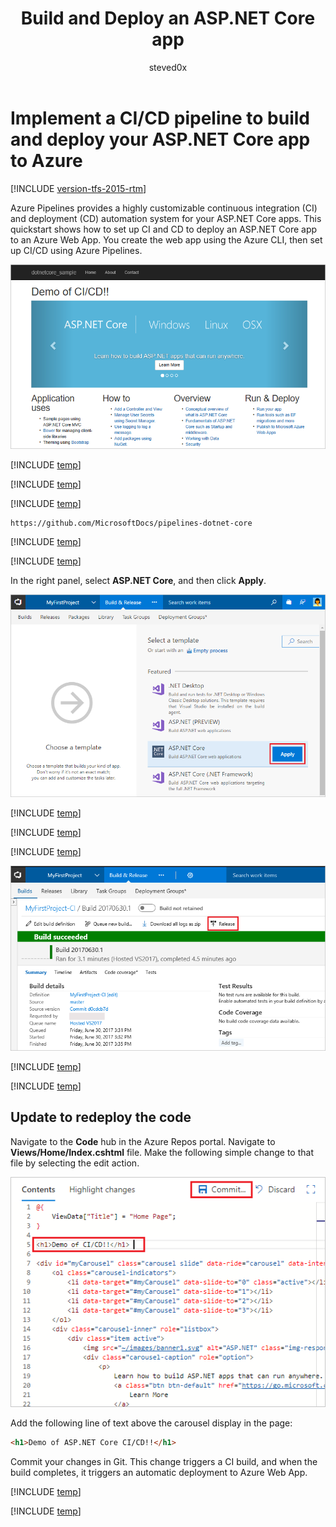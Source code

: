 ﻿---
title: Build and Deploy an ASP.NET Core app
description: Set up a continuous integration (CI) build for your ASP.NET Core app, and then a continuous deployment (CD) release to Azure using Azure Pipelines
ms.prod: devops
ms.technology: devops-cicd
ms.topic: conceptual
ms.author: sdanie
author: steved0x
ms.manager: mijacobs
ms.assetid: 4162F547-3E73-4B1E-970F-A26DFCA206E1
ms.custom: "mvc, seodec18"
ms.date: 06/24/2017
monikerRange: '>= tfs-2015'
---


# Implement a CI/CD pipeline to build and deploy your ASP.NET Core app to Azure

[!INCLUDE [version-tfs-2015-rtm](../../../includes/version-tfs-2015-rtm.md)]

Azure Pipelines provides a highly customizable continuous integration (CI) and deployment (CD) automation system for your 
ASP.NET Core apps.
This quickstart shows how to set up CI and CD to deploy
an ASP.NET Core app
to an Azure Web App.
You create the web app using the Azure CLI, then set up CI/CD using Azure Pipelines.

![Screenshot showing ASP.NET Core web app](../../../apps/cd/azure/media/aspnet-core-to-windows-vm/cicd-get-started-dotnetcore-sample.png)

[!INCLUDE [temp](../includes/vsts-and-azure-setup.md)]

[!INCLUDE [temp](../includes/create-azure-web-app.md)]

[!INCLUDE [temp](../includes/import-code-1.md)]

```bash
https://github.com/MicrosoftDocs/pipelines-dotnet-core
```

[!INCLUDE [temp](../includes/import-code-2.md)]

[!INCLUDE [temp](../includes/set-up-ci-1.md)]

In the right panel, select **ASP.NET Core**, and then click **Apply**.

![Screenshot showing dotnet core template](../../../apps/aspnet/media/apply-aspnet-core-build-template.png)

[!INCLUDE [temp](../includes/set-up-ci-2.md)]

[!INCLUDE [temp](../includes/set-up-ci-3.md)]

[!INCLUDE [temp](../includes/set-up-cd-1.md)]

![Screenshot showing release action on build summary](../../../apps/cd/azure/media/cicd-get-started-dotnetcore-release.png)

[!INCLUDE [temp](../includes/set-up-cd-2.md)]

[!INCLUDE [temp](../includes/set-up-cd-3.md)]

## Update to redeploy the code

Navigate to the **Code** hub in the Azure Repos portal. Navigate to **Views/Home/Index.cshtml** file. Make the following simple change to that file by selecting the edit action.

![Screenshot showing update to code](../../../apps/cd/azure/media/aspnet-core-code-change.png)

Add the following line of text above the carousel display in the page:
```html
<h1>Demo of ASP.NET Core CI/CD!!</h1>
```

Commit your changes in Git. This change triggers a CI build, and when the build completes, it triggers an automatic deployment to Azure Web App.

[!INCLUDE [temp](../includes/browse-to-web-app.md)]

[!INCLUDE [temp](../includes/clean-up-resources.md)]

